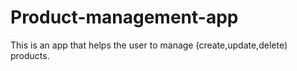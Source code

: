 # Product-management-app
This is an app that helps the user to manage (create,update,delete) products.
